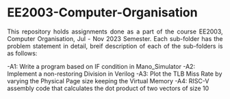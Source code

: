 # EE2003-Computer-Organisation
<p align="justify"> This repository holds assignments done as a part of the course EE2003, Computer Organisation, Jul - Nov 2023 Semester. Each sub-folder has the problem statement in detail, breif description of each of the sub-folders is as follows:</p>
-A1: Write a program based on IF condition in Mano_Simulator
-A2: Implement a non-restoring Division in Verilog
-A3: Plot the TLB Miss Rate by varying the Physical Page size keeping the Virtual Memory
-A4: RISC-V assembly code that calculates the dot product of two vectors of size 10
